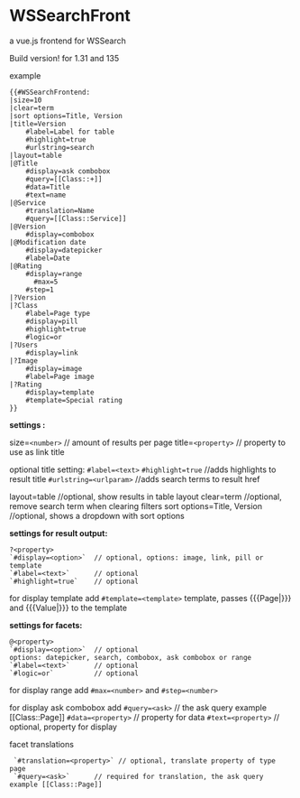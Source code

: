 
# WSSearchFront

a vue.js frontend for WSSearch

Build version! for 1.31 and 135

example
```
{{#WSSearchFrontend:
|size=10
|clear=term
|sort options=Title, Version
|title=Version
    #label=Label for table
    #highlight=true
    #urlstring=search
|layout=table
|@Title
    #display=ask combobox
    #query=[[Class::+]]
    #data=Title
    #text=name
|@Service
    #translation=Name
    #query=[[Class::Service]]
|@Version
    #display=combobox
|@Modification date
  	#display=datepicker
    #label=Date
|@Rating
  	#display=range
	  #max=5
  	#step=1
|?Version
|?Class
    #label=Page type
    #display=pill
    #highlight=true
    #logic=or
|?Users
    #display=link
|?Image
    #display=image
    #label=Page image
|?Rating
    #display=template
    #template=Special rating
}}
```



**settings :**

size=`<number>`      // amount of results per page
title=`<property>`   // property to use as link title

optional title setting:
 `#label=<text>`
 `#highlight=true`          //adds highlights to result title
 `#urlstring=<urlparam>`    //adds search terms to result href

layout=table                  //optional, show results in table layout
clear=term                    //optional, remove search term when clearing filters
sort options=Title, Version   //optional, shows a dropdown with sort options

**settings for result output:**

    ?<property>
    `#display=<option>`  // optional, options: image, link, pill or template
    `#label=<text>`      // optional
    `#highlight=true`    // optional

   for display template add `#template=<template>`  template, passes {{{Page|}}} and {{{Value|}}} to the template


**settings for facets:**

    @<property>
    `#display=<option>`  // optional
    options: datepicker, search, combobox, ask combobox or range
    `#label=<text>`      // optional
    `#logic=or`          // optional

   for display range add `#max=<number>`  and `#step=<number>`

   for display ask combobox add
       `#query=<ask>`      // the ask query example [[Class::Page]]
       `#data=<property>`  // property for data
       `#text=<property>`  // optional, property for display

  facet translations

     `#translation=<property>` // optional, translate property of type page
     `#query=<ask>`      // required for translation, the ask query example [[Class::Page]]
